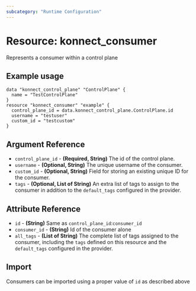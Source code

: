 ```yaml
---
subcategory: "Runtime Configuration"
---
```

# Resource: konnect_consumer
Represents a consumer within a control plane
## Example usage
```hcl
data "konnect_control_plane" "ControlPlane" {
  name = "TestControlPlane"
}
resource "konnect_consumer" "example" {
  control_plane_id = data.konnect_control_plane.ControlPlane.id
  username = "testuser"
  custom_id = "testcustom"
}
```
## Argument Reference
* `control_plane_id` - **(Required, String)** The id of the control plane.
* `username` - **(Optional, String)** The unique username of the consumer.
* `custom_id` - **(Optional, String)** Field for storing an existing unique ID for the consumer.
* `tags` - **(Optional, List of String)** An extra list of tags to assign to the consumer in addition to the `default_tags` configured in the provider.
## Attribute Reference
* `id` - **(String)** Same as `control_plane_id`:`consumer_id`
* `consumer_id` - **(String)** Id of the consumer alone
* `all_tags` - **(List of String)** The complete list of tags assigned to the consumer, including the `tags` defined on this resource and the `default_tags` configured in the provider.
## Import
Consumers can be imported using a proper value of `id` as described above
